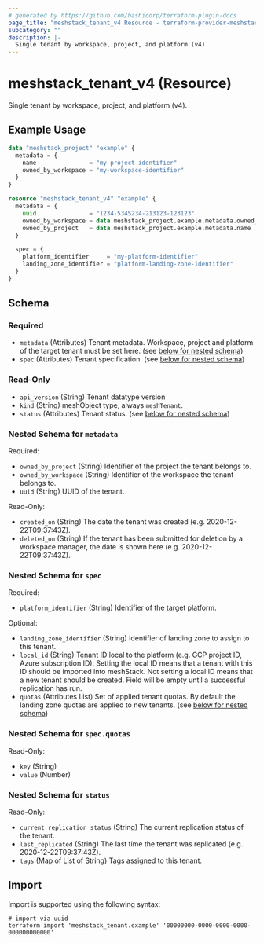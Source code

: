```yaml
---
# generated by https://github.com/hashicorp/terraform-plugin-docs
page_title: "meshstack_tenant_v4 Resource - terraform-provider-meshstack"
subcategory: ""
description: |-
  Single tenant by workspace, project, and platform (v4).
---
```


# meshstack_tenant_v4 (Resource)

Single tenant by workspace, project, and platform (v4).

## Example Usage

```terraform
data "meshstack_project" "example" {
  metadata = {
    name               = "my-project-identifier"
    owned_by_workspace = "my-workspace-identifier"
  }
}

resource "meshstack_tenant_v4" "example" {
  metadata = {
    uuid               = "1234-5345234-213123-123123"
    owned_by_workspace = data.meshstack_project.example.metadata.owned_by_workspace
    owned_by_project   = data.meshstack_project.example.metadata.name
  }

  spec = {
    platform_identifier     = "my-platform-identifier"
    landing_zone_identifier = "platform-landing-zone-identifier"
  }
}
```

<!-- schema generated by tfplugindocs -->
## Schema

### Required

- `metadata` (Attributes) Tenant metadata. Workspace, project and platform of the target tenant must be set here. (see [below for nested schema](#nestedatt--metadata))
- `spec` (Attributes) Tenant specification. (see [below for nested schema](#nestedatt--spec))

### Read-Only

- `api_version` (String) Tenant datatype version
- `kind` (String) meshObject type, always `meshTenant`.
- `status` (Attributes) Tenant status. (see [below for nested schema](#nestedatt--status))

<a id="nestedatt--metadata"></a>
### Nested Schema for `metadata`

Required:

- `owned_by_project` (String) Identifier of the project the tenant belongs to.
- `owned_by_workspace` (String) Identifier of the workspace the tenant belongs to.
- `uuid` (String) UUID of the tenant.

Read-Only:

- `created_on` (String) The date the tenant was created (e.g. 2020-12-22T09:37:43Z).
- `deleted_on` (String) If the tenant has been submitted for deletion by a workspace manager, the date is shown here (e.g. 2020-12-22T09:37:43Z).


<a id="nestedatt--spec"></a>
### Nested Schema for `spec`

Required:

- `platform_identifier` (String) Identifier of the target platform.

Optional:

- `landing_zone_identifier` (String) Identifier of landing zone to assign to this tenant.
- `local_id` (String) Tenant ID local to the platform (e.g. GCP project ID, Azure subscription ID). Setting the local ID means that a tenant with this ID should be imported into meshStack. Not setting a local ID means that a new tenant should be created. Field will be empty until a successful replication has run.
- `quotas` (Attributes List) Set of applied tenant quotas. By default the landing zone quotas are applied to new tenants. (see [below for nested schema](#nestedatt--spec--quotas))

<a id="nestedatt--spec--quotas"></a>
### Nested Schema for `spec.quotas`

Read-Only:

- `key` (String)
- `value` (Number)



<a id="nestedatt--status"></a>
### Nested Schema for `status`

Read-Only:

- `current_replication_status` (String) The current replication status of the tenant.
- `last_replicated` (String) The last time the tenant was replicated (e.g. 2020-12-22T09:37:43Z).
- `tags` (Map of List of String) Tags assigned to this tenant.

## Import

Import is supported using the following syntax:

```shell
# import via uuid
terraform import 'meshstack_tenant.example' '00000000-0000-0000-0000-000000000000'
```
